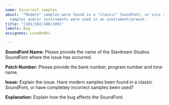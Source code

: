 ```yaml
---
name: Incorrect samples
about: '"Modern" samples were found in a "classic" SoundFont, or vice versa. Or, incorrect
  samples and/or instruments were used in an instrument/preset.'
title: "[101/102/108/109]"
labels: Bug
assignees: LoveBodhi

---
```


**SoundFont Name:**
Please provide the name of the Stardream Studios SoundFont where the issue has occurred.

**Patch Number:**
Please provide the bank number, program number and tone name.

**Issue:**
Explain the issue. Have modern samples been found in a classic SoundFont, or have completely incorrect samples been used?

**Explanation:**
Explain how the bug affects the SoundFont.
